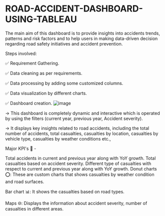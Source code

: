 # ROAD-ACCIDENT-DASHBOARD-USING-TABLEAU
The main aim of this dashboard is to provide insights into accidents trends, patterns and risk factors and to help users in making data-driven decision regarding road safety initiatives and accident prevention.

Steps involved:

✅ Requirement Gathering.

✅ Data cleaning as per requirements.

✅ Data processing by adding some customized columns.

✅ Data visualization by different charts.

✅ Dashboard creation.
![image](https://github.com/Shalinee13/ROAD-ACCIDENT-DASHBOARD-USING-TABLEAU/assets/122949321/4daad9d0-4388-4de4-ae6f-898a85bcd684)


-> This dashboard is completely dynamic and interactive which is operated by using the filters (current year, previous year, Accident severity).

-> It displays key insights related to road accidents, including the total number of accidents, total casualties, casualties by location, casualties by vehicle type, casualties by weather conditions etc.,

Major KPI's 🚀 -

Total accidents in current and previous year along with YoY growth.
Total casualties based on accident severity.
Different type of casualties with respect to current and previous year along with YoY growth.
Donut charts ⭕: These are custom charts that shows casualties by weather condition and road surfaces.

Bar chart 📊: It shows the casualties based on road types.

Maps 🌐: Displays the information about accident severity, number of casualties in different areas.
